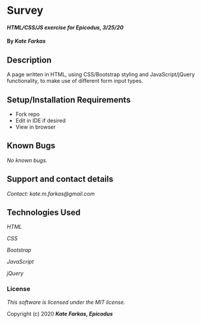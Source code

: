 # Survey

#### _HTML/CSS/JS exercise for Epicodus, 3/25/20_

#### By _**Kate Farkas**_

## Description

A page written in HTML, using CSS/Bootstrap styling and JavaScript/jQuery functionality, to make use of different form input types.

## Setup/Installation Requirements

* Fork repo
* Edit in IDE if desired
* View in browser

## Known Bugs

_No known bugs._

## Support and contact details

_Contact: kate.m.farkas@gmail.com_

## Technologies Used

_HTML_

_CSS_

_Bootstrap_

_JavaScript_

_jQuery_

### License

*This software is licensed under the MIT license.*

Copyright (c) 2020 **_Kate Farkas, Epicodus_**
